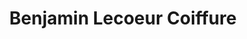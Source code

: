 ---
title: "Benjamin Lecoeur Coiffure"
url: /triel-sur-seine/benjamin-lecoeur-coiffure/
shop: coiffeur
---